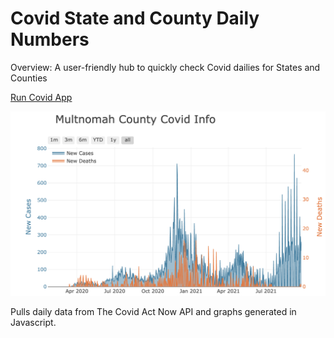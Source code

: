 # Covid State and County Daily Numbers

Overview: A user-friendly hub to quickly check Covid dailies for States and Counties

<a href="https://julia-claira.github.io/Covid_Daily_Numbers/">Run Covid App</a>

<img src="static/graph_sample.png">
       

Pulls daily data from The Covid Act Now API and graphs generated in Javascript.

